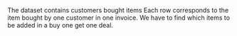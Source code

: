 The dataset contains customers bought items
Each row corresponds to the item bought by one customer in one invoice.
We have to find which items to be added in a buy one get one deal.